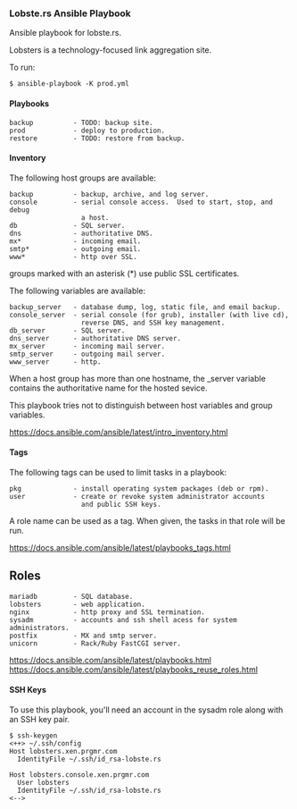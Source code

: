 ### Lobste.rs Ansible Playbook

Ansible playbook for lobste.rs.

Lobsters is a technology-focused link aggregation site.

To run:

    $ ansible-playbook -K prod.yml


#### Playbooks

    backup          - TODO: backup site.
    prod            - deploy to production.
    restore         - TODO: restore from backup.


#### Inventory

The following host groups are available:

    backup          - backup, archive, and log server.
    console         - serial console access.  Used to start, stop, and debug
                      a host.
    db              - SQL server.
    dns             - authoritative DNS.
    mx*             - incoming email.
    smtp*           - outgoing email.
    www*            - http over SSL.

  groups marked with an asterisk (*) use public SSL certificates.


The following variables are available:

    backup_server   - database dump, log, static file, and email backup.
    console_server  - serial console (for grub), installer (with live cd),
                      reverse DNS, and SSH key management. 
    db_server       - SQL server.
    dns_server      - authoritative DNS server.
    mx_server       - incoming mail server.
    smtp_server     - outgoing mail server.
    www_server      - http.

When a host group has more than one hostname, the _server variable
contains the authoritative name for the hosted sevice.

This playbook tries not to distinguish between host variables and
group variables.

https://docs.ansible.com/ansible/latest/intro_inventory.html


#### Tags

The following tags can be used to limit tasks in a playbook:

    pkg             - install operating system packages (deb or rpm).
    user            - create or revoke system administrator accounts
                      and public SSH keys.

A role name can be used as a tag.  When given, the tasks in that role
will be run.

https://docs.ansible.com/ansible/latest/playbooks_tags.html


Roles
-----

    mariadb         - SQL database.
    lobsters        - web application.
    nginx           - http proxy and SSL termination.
    sysadm          - accounts and ssh shell acess for system administrators.
    postfix         - MX and smtp server.
    unicorn         - Rack/Ruby FastCGI server.

https://docs.ansible.com/ansible/latest/playbooks.html
https://docs.ansible.com/ansible/latest/playbooks_reuse_roles.html


#### SSH Keys

To use this playbook, you'll need an account in the sysadm role
along with an SSH key pair.

    $ ssh-keygen
    <++> ~/.ssh/config
    Host lobsters.xen.prgmr.com
      IdentityFile ~/.ssh/id_rsa-lobste.rs

    Host lobsters.console.xen.prgmr.com
      User lobsters
      IdentityFile ~/.ssh/id_rsa-lobste.rs
    <-->
